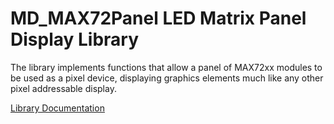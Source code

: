 # MD_MAX72Panel LED Matrix Panel Display Library

The library implements functions that allow a panel of MAX72xx modules to be used as a pixel device, displaying graphics elements much like any other pixel addressable display.

[Library Documentation](https://majicdesigns.github.io/MD_MAXPanel/)
